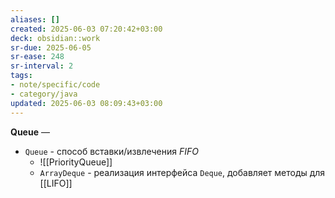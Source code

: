 ```yaml
---
aliases: []
created: 2025-06-03 07:20:42+03:00
deck: obsidian::work
sr-due: 2025-06-05
sr-ease: 248
sr-interval: 2
tags:
- note/specific/code
- category/java
updated: 2025-06-03 08:09:43+03:00
---
```


**Queue**
—
- `Queue` - способ вставки/извлечения *FIFO*
	- ![[PriorityQueue]]
	- `ArrayDeque` - реализация интерфейса `Deque`, добавляет методы для [[LIFO]]